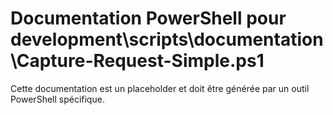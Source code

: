# Documentation PowerShell pour development\scripts\documentation\Capture-Request-Simple.ps1

Cette documentation est un placeholder et doit être générée par un outil PowerShell spécifique.
